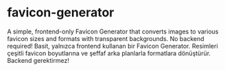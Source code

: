 # favicon-generator
A simple, frontend-only Favicon Generator that converts images to various favicon sizes and formats with transparent backgrounds. No backend required! Basit, yalnızca frontend kullanan bir Favicon Generator. Resimleri çeşitli favicon boyutlarına ve şeffaf arka planlarla formatlara dönüştürür. Backend gerektirmez!
